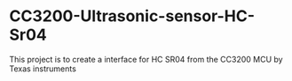# CC3200-Ultrasonic-sensor-HC-Sr04
This project is to create a interface for HC SR04 from the CC3200 MCU by Texas instruments
